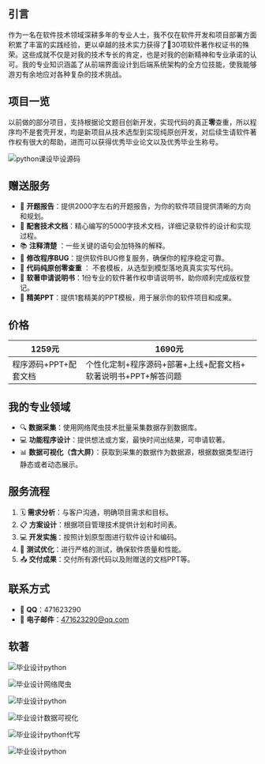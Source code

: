 ## 引言

作为一名在软件技术领域深耕多年的专业人士，我不仅在软件开发和项目部署方面积累了丰富的实践经验，更以卓越的技术实力获得了🏅30项软件著作权证书的殊荣。这些成就不仅是对我的技术专长的肯定，也是对我的创新精神和专业承诺的认可。我的专业知识涵盖了从前端界面设计到后端系统架构的全方位技能，使我能够游刃有余地应对各种复杂的技术挑战。

##  项目一览

以前做的部分项目，支持根据论文题目创新开发，实现代码的真正**零**查重，所以程序均不是套壳开发，均是新项目从技术选型到实现纯原创开发，对后续生请软件著作权有很大的帮助，进而可以获得优秀毕业论文以及优秀毕业生称号。

![python课设毕设源码](img/item.jpg)

## 赠送服务

- 📄 **开题报告**：提供2000字左右的开题报告，为你的软件项目提供清晰的方向和规划。
- 📘 **配套技术文档**：精心编写的5000字技术文档，详细记录软件的设计和实现过程。
- 📚 **注释清楚** ：一些关键的语句会加特殊的解释。
- 🐞 **修改程序BUG**：提供软件BUG修复服务，确保你的程序稳定可靠。
-  🤔 **代码纯原创零查重** ： 不套模板，从选型到模型落地真真实实写代码。
- 📄 **软著申请说明书**：1份专业的软件著作权申请说明书，助你顺利完成版权登记。
- 🎨 **精美PPT**：提供1套精美的PPT模板，用于展示你的软件项目和成果。



## 价格
| 1259元                | 1690元                                                       |
| --------------------- | ------------------------------------------------------------ |
| 程序源码+PPT+配套文档 | 个性化定制+程序源码+部署+上线+配套文档+ 软著说明书+PPT+解答问题 |

## 我的专业领域

- 🔍 **数据采集**：使用网络爬虫技术批量采集数据存到数据库。
- 💻 **功能程序设计**：提供想法或方案，最快时间出结果，可申请软著。
- 📊 **数据可视化（含大屏）**：获取到采集的数据作为数据源，根据数据类型进行静态或者动态展示。



## 服务流程

1. 🗓️ **需求分析**：与客户沟通，明确项目需求和目标。
2. 📋 **方案设计**：根据项目管理技术提供计划和时间表。
3. 💻 **开发实施**：按照计划原型图进行软件设计和编码。
4. 🔧 **测试优化**：进行严格的测试，确保软件质量和性能。
5. 📤 **交付成果**：交付所有源代码以及附赠送的文档PPT等。
## 联系方式

- 🔖 **QQ**：471623290 
- 📧 **电子邮件**：471623290@qq.com

## 软著

![毕业设计python](img/1.png)

 ![毕业设计网络爬虫](img/2.png)

 ![毕业设计python](img/3.png)

![毕业设计数据可视化](img/4.png) 



![毕业设计python代写](img/6.png)

![毕业设计python](img/7.png) 